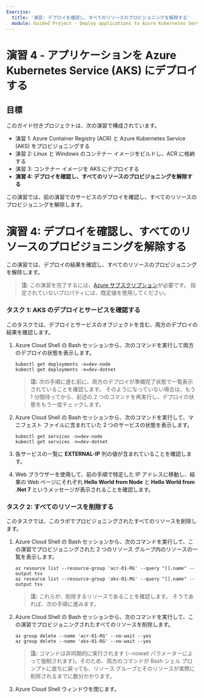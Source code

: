 ```yaml
---
Exercise:
  title: '演習: デプロイを確認し、すべてのリソースのプロビジョニングを解除する'
  module: Guided Project - Deploy applications to Azure Kubernetes Service
---
```

# 演習 4 - アプリケーションを Azure Kubernetes Service (AKS) にデプロイする

## 目標

このガイド付きプロジェクトは、次の演習で構成されています。

+ 演習 1: Azure Container Registry (ACR) と Azure Kubernetes Service (AKS) をプロビジョニングする
+ 演習 2: Linux と Windows のコンテナー イメージをビルドし、ACR に格納する
+ 演習 3: コンテナー イメージを AKS にデプロイする
+ **演習 4: デプロイを確認し、すべてのリソースのプロビジョニングを解除する**

この演習では、前の演習でのサービスのデプロイを確認し、すべてのリソースのプロビジョニングを解除します。

# 演習 4: デプロイを確認し、すべてのリソースのプロビジョニングを解除する
この演習では、デプロイの結果を確認し、すべてのリソースのプロビジョニングを解除します。

>**注**: この演習を完了するには、[Azure サブスクリプション](https://azure.microsoft.com/free/)が必要です。
> 指定されていないプロパティには、既定値を使用してください。

### タスク 1: AKS のデプロイとサービスを確認する
このタスクでは、デプロイとサービスのオブジェクトを含む、両方のデプロイの結果を確認します。

1. Azure Cloud Shell の Bash セッションから、次のコマンドを実行して両方のデプロイの状態を表示します。

   ```kubectl
   kubectl get deployments -n=dev-node
   kubectl get deployments -n=dev-dotnet
   ```

   > **注:** 次の手順に進む前に、両方のデプロイが準備完了状態で一覧表示されていることを確認します。 そのようになっていない場合は、もう 1 分間待ってから、前述の 2 つのコマンドを再実行し、デプロイの状態をもう一度チェックします。

1. Azure Cloud Shell の Bash セッションから、次のコマンドを実行して、マニフェスト ファイルに含まれていた 2 つのサービスの状態を表示します。

   ```kubectl
   kubectl get services -n=dev-node
   kubectl get services -n=dev-dotnet
   ```

1. 各サービスの一覧に **EXTERNAL-IP** 列の値が含まれていることを確認します。 
1. Web ブラウザーを使用して、前の手順で特定した IP アドレスに移動し、結果の Web ページにそれぞれ **Hello World from Node** と **Hello World from .Net 7** というメッセージが表示されることを確認します。

### タスク 2: すべてのリソースを削除する
このタスクでは、このラボでプロビジョニングされたすべてのリソースを削除します。

1. Azure Cloud Shell の Bash セッションから、次のコマンドを実行して、この演習でプロビジョニングされた 2 つのリソース グループ内のリソースの一覧を表示します。

   ```azurecli
   az resource list --resource-group 'acr-01-RG' --query "[].name" --output tsv
   az resource list --resource-group 'aks-01-RG' --query "[].name" --output tsv
   ```

   > **注:** これらが、削除するリソースであることを確認します。 そうであれば、次の手順に進みます。

1. Azure Cloud Shell の Bash セッションから、次のコマンドを実行して、この演習でプロビジョニングされたすべてのリソースを削除します。

   ```azurecli
   az group delete --name 'acr-01-RG' --no-wait --yes
   az group delete --name 'aks-01-RG' --no-wait --yes
   ```

   > **注:** コマンドは非同期的に実行されます (--nowait パラメーターによって強制されます)。そのため、両方のコマンドが Bash シェル プロンプトに直ちに戻っても、リソース グループとそのリソースが実際に削除されるまでに数分かかります。

1. Azure Cloud Shell ウィンドウを閉じます。
